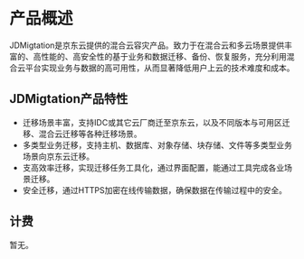 # 产品概述
JDMigtation是京东云提供的混合云容灾产品。致力于在混合云和多云场景提供丰富的、高性能的、高安全性的基于业务和数据迁移、备份、恢复服务，充分利用混合云平台实现业务与数据的高可用性，从而显著降低用户上云的技术难度和成本。
## JDMigtation产品特性
 - 迁移场景丰富，支持IDC或其它云厂商迁至京东云，以及不同版本与可用区迁移、混合云迁移等各种迁移场景。
 - 多类型业务迁移，支持主机、数据库、对象存储、块存储、文件等多类型业务场景向京东云迁移。
 - 支高效率迁移，实现迁移任务工具化，通过界面配置，能通过工具完成各业场景迁移。
 - 安全迁移，通过HTTPS加密在线传输数据，确保数据在传输过程中的安全。

## **计费**
暂无。


